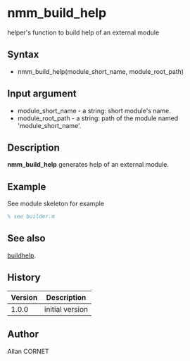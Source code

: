 # nmm_build_help

helper's function to build help of an external module

## Syntax

- nmm_build_help(module_short_name, module_root_path)

## Input argument

- module_short_name - a string: short module's name.
- module_root_path - a string: path of the module named 'module_short_name'.

## Description

  <p><b>nmm_build_help</b> generates help of an external module.</p>

## Example

See module skeleton for example

```matlab
% see builder.m
```

## See also

[buildhelp](../help_tools/buildhelp.md).

## History

| Version | Description     |
| ------- | --------------- |
| 1.0.0   | initial version |

## Author

Allan CORNET

